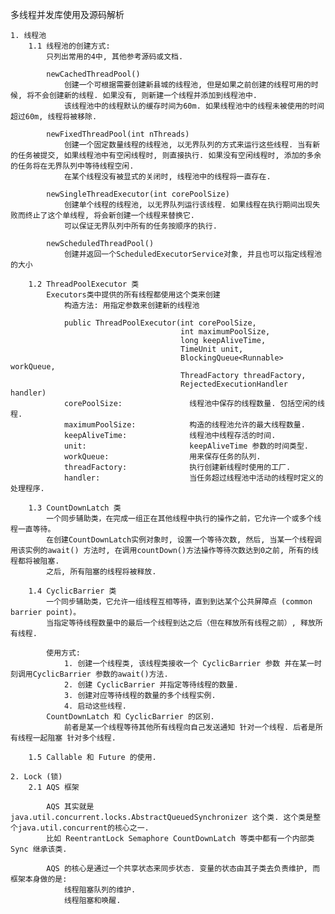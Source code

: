 多线程并发库使用及源码解析

    1. 线程池
        1.1 线程池的创建方式:
            只列出常用的4中, 其他参考源码或文档.

            newCachedThreadPool()
                创建一个可根据需要创建新县城的线程池, 但是如果之前创建的线程可用的时候, 将不会创建新的线程. 如果没有, 则新建一个线程并添加到线程池中.
                该线程池中的线程默认的缓存时间为60m. 如果线程池中的线程未被使用的时间超过60m, 线程将被移除.

            newFixedThreadPool(int nThreads)
                创建一个固定数量线程的线程池, 以无界队列的方式来运行这些线程. 当有新的任务被提交, 如果线程池中有空闲线程时, 则直接执行. 如果没有空闲线程时, 添加的多余的任务将在无界队列中等待线程空闲.
                在某个线程没有被显式的关闭时, 线程池中的线程将一直存在.

            newSingleThreadExecutor(int corePoolSize)
                创建单个线程的线程池, 以无界队列运行该线程. 如果线程在执行期间出现失败而终止了这个单线程, 将会新创建一个线程来替换它.
                可以保证无界队列中所有的任务按顺序的执行.

            newScheduledThreadPool()
                创建并返回一个ScheduledExecutorService对象, 并且也可以指定线程池的大小

        1.2 ThreadPoolExecutor 类
            Executors类中提供的所有线程都使用这个类来创建
                构造方法: 用指定参数来创建新的线程池

                public ThreadPoolExecutor(int corePoolSize,
                                          int maximumPoolSize,
                                          long keepAliveTime,
                                          TimeUnit unit,
                                          BlockingQueue<Runnable> workQueue,
                                          ThreadFactory threadFactory,
                                          RejectedExecutionHandler handler)
                corePoolSize:               线程池中保存的线程数量. 包括空闲的线程.
                maximumPoolSize:            构造的线程池允许的最大线程数量.
                keepAliveTime:              线程池中线程存活的时间.
                unit:                       keepAliveTime 参数的时间类型.
                workQueue:                  用来保存任务的队列.
                threadFactory:              执行创建新线程时使用的工厂.
                handler:                    当任务超过线程池中活动的线程时定义的处理程序.

        1.3 CountDownLatch 类
            一个同步辅助类，在完成一组正在其他线程中执行的操作之前，它允许一个或多个线程一直等待。
            在创建CountDownLatch实例对象时, 设置一个等待次数, 然后, 当某一个线程调用该实例的await() 方法时, 在调用countDown()方法操作等待次数达到0之前, 所有的线程都将被阻塞.
            之后, 所有阻塞的线程将被释放.

        1.4 CyclicBarrier 类
            一个同步辅助类，它允许一组线程互相等待，直到到达某个公共屏障点 (common barrier point)。
            当指定等待线程数量中的最后一个线程到达之后（但在释放所有线程之前）, 释放所有线程.

            使用方式:
                1. 创建一个线程类, 该线程类接收一个 CyclicBarrier 参数 并在某一时刻调用CyclicBarrier 参数的await()方法.
                2. 创建 CyclicBarrier 并指定等待线程的数量.
                3. 创建对应等待线程的数量的多个线程实例.
                4. 启动这些线程.
            CountDownLatch 和 CyclicBarrier 的区别.
                前者是某一个线程等待其他所有线程向自己发送通知 针对一个线程. 后者是所有线程一起阻塞 针对多个线程.

        1.5 Callable 和 Future 的使用.

    2. Lock (锁)
        2.1 AQS 框架

            AQS 其实就是 java.util.concurrent.locks.AbstractQueuedSynchronizer 这个类. 这个类是整个java.util.concurrent的核心之一.
            比如 ReentrantLock Semaphore CountDownLatch 等类中都有一个内部类 Sync 继承该类.

            AQS 的核心是通过一个共享状态来同步状态. 变量的状态由其子类去负责维护, 而框架本身做的是:
                线程阻塞队列的维护.
                线程阻塞和唤醒.

